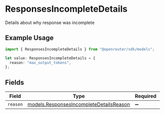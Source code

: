 # ResponsesIncompleteDetails

Details about why response was incomplete

## Example Usage

```typescript
import { ResponsesIncompleteDetails } from "@openrouter/sdk/models";

let value: ResponsesIncompleteDetails = {
  reason: "max_output_tokens",
};
```

## Fields

| Field                                                                                    | Type                                                                                     | Required                                                                                 | Description                                                                              |
| ---------------------------------------------------------------------------------------- | ---------------------------------------------------------------------------------------- | ---------------------------------------------------------------------------------------- | ---------------------------------------------------------------------------------------- |
| `reason`                                                                                 | [models.ResponsesIncompleteDetailsReason](../models/responsesincompletedetailsreason.md) | :heavy_minus_sign:                                                                       | N/A                                                                                      |